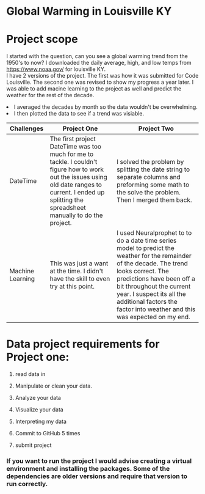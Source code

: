 <h1>Global Warming in Louisville KY <h2>

<h1> <b>Project scope </b></h1>

I started with the question, can you see a global warming trend from the 1950's to now?
I downloaded the daily average, high, and low temps from https://www.noaa.gov/ for louisville KY. 
<br>
I have 2 versions of the project. The first was how it was submitted for Code Louisville. The second one was revised to show my progress a year later. I was able to add macine learning to the project as well and predict the weather for the rest of the decade. 

<li> I averaged the decades by month so the data wouldn't be overwhelming.</li>
<li> I then plotted the data to see if a trend was visiable.  </li> 

| Challenges    | Project One | Project Two |
| ----------- | ----------- | ------------ |
| DateTime      | The first project DateTime was too much for me to tackle. I couldn't figure how to work out the issues using old date ranges to current. I ended up splitting the spreadsheet manually to do the project.| I solved the problem by splitting the date string to separate columns and preforming some math to the solve the problem. Then I merged them back. |
| Machine Learning | This was just a want at the time. I didn't have the skill to even try at this point. | I used Neuralprophet to to do a date time series model to predict the weather for the remainder of the decade. The trend looks correct. The predictions have been off a bit throughout the current year. I suspect its all the additional factors the factor into weather and this was expected on my end. |


<h1><b>Data project requirements for Project one:</b></h1>

1. read data in 

2. Manipulate or clean your data. 
 
3. Analyze your data 

4. Visualize your data 

5. Interpreting my data

6. Commit to GitHub 5 times 

7. submit project 

<h3><b>If you want to run the project I would advise creating a virtual environment and installing the packages. Some of the dependencies are older versions and require that version to run correctly. </b></h3>


<!-- 
source venv/bin/activate
deactivate 
-->